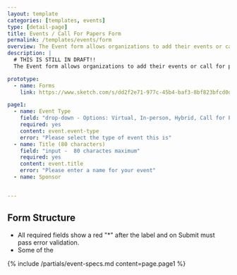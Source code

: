 ```yaml
---
layout: template
categories: [templates, events]
type: [detail-page]
title: Events / Call For Papers Form
permalink: /templates/events/form
overview: The Event form allows organizations to add their events or call for papers. 
description: |
  # THIS IS STILL IN DRAFT!!
  The Event form allows organizations to add their events or call for papers. The form is four pages in all. Some of the labeling varies on the Call To Papers form... the tables below make these differences clear. Please see the [Events](/templates/events) page for information about the Event content type. 

prototype:
  - name: Forms
    link: https://www.sketch.com/s/dd2f2e71-977c-45b4-baf3-8bf823bfcd0d/p/F65FADAF-0F3B-4197-83B1-6BE9B808899B/canvas

page1:
  - name: Event Type
    field: "drop-down - Options: Virtual, In-person, Hybrid, Call for Papers"
    required: yes
    content: event.event-type
    error: "Please select the type of event this is"
  - name: Title (80 characters)
    field: "input -  80 charactes maximum"
    required: yes
    content: event.title
    error: "Please enter a name for your event"
  - name: Sponsor


---
```


## Form Structure
- All required fields show a red "*" after the label and on Submit must pass error validation.
- Some of the 

{% include /partials/event-specs.md content=page.page1 %}
